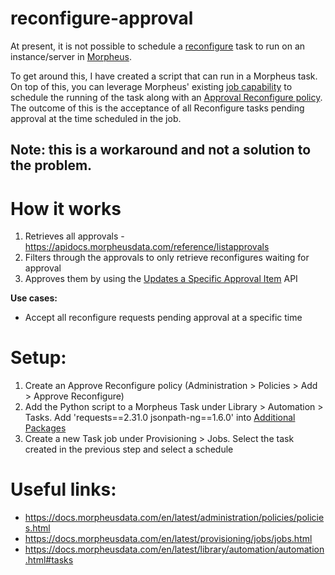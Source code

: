 # reconfigure-approval

At present, it is not possible to schedule a [reconfigure](https://docs.morpheusdata.com/en/latest/provisioning/instances/instances.html#performing-instance-actions:~:text=it%20is%20unlocked.-,Reconfigure,-The%20Reconfigure%20action) task to run on an instance/server in [Morpheus](https://morpheusdata.com/). 

To get around this, I have created a script that can run in a Morpheus task. On top of this, you can leverage Morpheus' existing [job capability](https://docs.morpheusdata.com/en/latest/provisioning/jobs/jobs.html) to schedule the running of the task along with an [Approval Reconfigure policy](https://docs.morpheusdata.com/en/latest/administration/policies/policies.html#:~:text=such%20a%20ServiceNow.-,Approve%20Reconfigure,-Sets%20an%20approval). The outcome of this is the acceptance of all Reconfigure tasks pending approval at the time scheduled in the job. 

## **Note: this is a workaround and not a solution to the problem.**

# How it works
1. Retrieves all approvals - https://apidocs.morpheusdata.com/reference/listapprovals
2. Filters through the approvals to only retrieve reconfigures waiting for approval
3. Approves them by using the [Updates a Specific Approval Item](https://apidocs.morpheusdata.com/reference/updateapprovalsitem) API

**Use cases:**
- Accept all reconfigure requests pending approval at a specific time

# Setup:
1. Create an Approve Reconfigure policy (Administration > Policies > Add > Approve Reconfigure)
2. Add the Python script to a Morpheus Task under Library > Automation > Tasks. Add 'requests==2.31.0 jsonpath-ng==1.6.0' into [Additional Packages](https://docs.morpheusdata.com/en/latest/library/automation/automation.html#task-types:~:text=instance.name%20%25%3E-,ADDITIONAL%20PACKAGES%3A,-Additional%20packages%20to)
3. Create a new Task job under Provisioning > Jobs. Select the task created in the previous step and select a schedule 

# Useful links:
- https://docs.morpheusdata.com/en/latest/administration/policies/policies.html
- https://docs.morpheusdata.com/en/latest/provisioning/jobs/jobs.html
- https://docs.morpheusdata.com/en/latest/library/automation/automation.html#tasks
